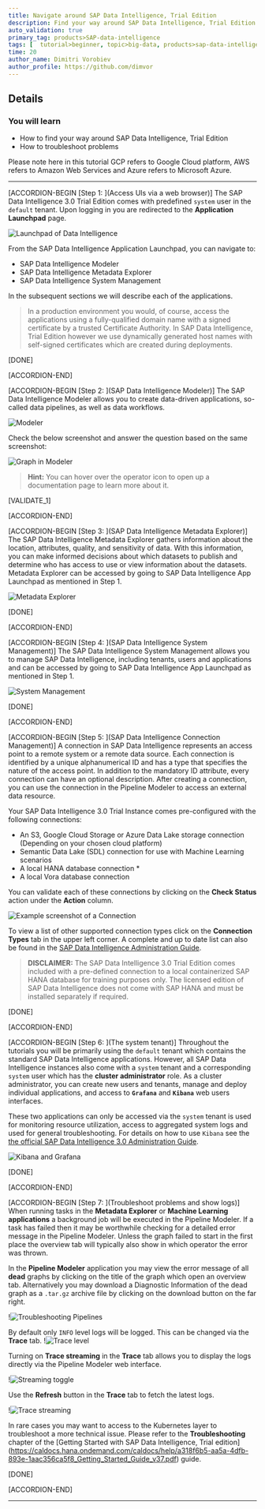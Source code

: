 ```yaml
---
title: Navigate around SAP Data Intelligence, Trial Edition
description: Find your way around SAP Data Intelligence, Trial Edition.
auto_validation: true
primary_tag: products>SAP-data-intelligence
tags: [  tutorial>beginner, topic>big-data, products>sap-data-intelligence  ]
time: 20
author_name: Dimitri Vorobiev
author_profile: https://github.com/dimvor
---
```


## Details
### You will learn  
  - How to find your way around SAP Data Intelligence, Trial Edition
  - How to troubleshoot problems

Please note here in this tutorial GCP refers to Google Cloud platform, AWS refers to Amazon Web Services and Azure refers to Microsoft Azure.

---

[ACCORDION-BEGIN [Step 1: ](Access UIs via a web browser)]
The SAP Data Intelligence 3.0 Trial Edition comes with predefined `system` user in the `default` tenant. Upon logging in you are redirected to the **Application Launchpad** page.

![Launchpad of Data Intelligence](datahub-trial-v2-navigation_01.png)  

From the SAP Data Intelligence Application Launchpad, you can navigate to:

 - SAP Data Intelligence Modeler
 - SAP Data Intelligence Metadata Explorer
 - SAP Data Intelligence System Management

In the subsequent sections we will describe each of the applications.

>In a production environment you would, of course, access the applications using a fully-qualified domain name with a signed certificate by a trusted Certificate Authority. In SAP Data Intelligence, Trial Edition however we use dynamically generated host names with self-signed certificates which are created during deployments.

[DONE]

[ACCORDION-END]

[ACCORDION-BEGIN [Step 2: ](SAP Data Intelligence Modeler)]
The SAP Data Intelligence Modeler allows you to create data-driven applications, so-called data pipelines, as well as data workflows.

![Modeler](datahub-trial-v2-navigation_02.png)  

Check the below screenshot and answer the question based on the same screenshot:

![Graph in Modeler](datahub-trial-v2-navigation_03.png)

>**Hint:** You can hover over the operator icon to open up a documentation page to learn more about it.


[VALIDATE_1]



[ACCORDION-END]





[ACCORDION-BEGIN [Step 3: ](SAP Data Intelligence Metadata Explorer)]
The SAP Data Intelligence Metadata Explorer gathers information about the location, attributes, quality, and sensitivity of data. With this information, you can make informed decisions about which datasets to publish and determine who has access to use or view information about the datasets. Metadata Explorer can be accessed by going to SAP Data Intelligence App Launchpad as mentioned in Step 1.

![Metadata Explorer](./datahub-trial-v2-navigation_04.png)  

[DONE]

[ACCORDION-END]

[ACCORDION-BEGIN [Step 4: ](SAP Data Intelligence System Management)]
The SAP Data Intelligence System Management allows you to manage SAP Data Intelligence, including tenants, users and applications and can be accessed by going to SAP Data Intelligence App Launchpad as mentioned in Step 1.

![System Management](./datahub-trial-v2-navigation_05.png)

[DONE]

[ACCORDION-END]

[ACCORDION-BEGIN [Step 5: ](SAP Data Intelligence Connection Management)]
A connection in SAP Data Intelligence represents an access point to a remote system or a remote data source. Each connection is identified by a unique alphanumerical ID and has a type that specifies the nature of the access point. In addition to the mandatory ID attribute, every connection can have an optional description. After creating a connection, you can use the connection in the Pipeline Modeler to access an external data resource.

Your SAP Data Intelligence 3.0 Trial Instance comes pre-configured with the following connections:

 * An S3, Google Cloud Storage or Azure Data Lake storage connection (Depending on your chosen cloud platform)
 * Semantic Data Lake (SDL) connection for use with Machine Learning scenarios
 * A local HANA database connection *
 * A local Vora database connection

You can validate each of these connections by clicking on the **Check Status** action under the **Action** column.

![Example screenshot of a Connection](datahub-trial-v2-navigation_07.png)

To view a list of other supported connection types click on the **Connection Types** tab in the upper left corner. A complete and up to date list can also be found in the [SAP Data Intelligence Administration Guide](https://help.sap.com/viewer/b13b5722c8ff4bf9bb097251310031d0/3.0.latest/en-US/c68bcf2d960547879d7fcc6ab7a2bfa5.html).

>**DISCLAIMER:** The SAP Data Intelligence 3.0 Trial Edition comes included with a pre-defined connection to a local containerized SAP HANA database for training purposes only. The licensed edition of SAP Data Intelligence does not come with SAP HANA and must be installed separately if required.

[DONE]

[ACCORDION-END]

[ACCORDION-BEGIN [Step 6: ](The system tenant)]
Throughout the tutorials you will be primarily using the `default` tenant which contains the standard SAP Data Intelligence applications. However, all SAP Data Intelligence instances also come with a `system` tenant and a corresponding `system` user which has the **cluster administrator** role. As a cluster administrator, you can create new users and tenants, manage and deploy individual applications, and access to  **`Grafana`** and **`Kibana`** web users interfaces.

These two applications can only be accessed via the `system` tenant is used for monitoring resource utilization, access to aggregated system logs and used for general troubleshooting. For details on how to use `Kibana` see the [the official SAP Data Intelligence 3.0 Administration Guide](https://help.sap.com/viewer/b13b5722c8ff4bf9bb097251310031d0/3.0.latest/en-US/6c54d7c683f84e6b9d1eb9a1507e7e46.html).

![Kibana and Grafana](kibana_grafana.png)

[DONE]

[ACCORDION-END]

[ACCORDION-BEGIN [Step 7: ](Troubleshoot problems and show logs)]
When running tasks in the **Metadata Explorer** or **Machine Learning applications** a background job will be executed in the Pipeline Modeler. If a task has failed then it may be worthwhile checking for a detailed error message in the Pipeline Modeler. Unless the graph failed to start in the first place the overview tab will typically also show in which operator the error was thrown.

In the **Pipeline Modeler** application you may view the error message of all **dead** graphs by clicking on the title of the graph which open an overview tab. Alternatively you may download a Diagnostic Information of the dead graph as a `.tar.gz` archive file by clicking on the download button on the far right.

!![Troubleshooting Pipelines](troubleshootingPipeline.png)

By default only `INFO` level logs will be logged. This can be changed via the **Trace** tab.
!![Trace level](traceLevel.png)

Turning on **Trace streaming** in the **Trace** tab allows you to display the logs directly via the Pipeline Modeler web interface.

!![Streaming toggle](streamingToggle.png)

Use the **Refresh** button in the **Trace** tab to fetch the latest logs.

!![Trace streaming](traceStreaming.png)

In rare cases you may want to access to the Kubernetes layer to troubleshoot a more technical issue. Please refer to the **Troubleshooting** chapter of the [Getting Started with SAP Data Intelligence, Trial edition] (https://caldocs.hana.ondemand.com/caldocs/help/a318f6b5-aa5a-4dfb-893e-1aac356ca5f8_Getting_Started_Guide_v37.pdf) guide.

[DONE]


[ACCORDION-END]



---
